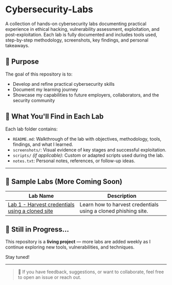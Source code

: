 # Cybersecurity-Labs
A collection of hands-on cybersecurity labs documenting practical experience in ethical hacking, vulnerability assessment, exploitation, and post-exploitation.
Each lab is fully documented and includes tools used, step-by-step methodology, screenshots, key findings, and personal takeaways.

## 📌 Purpose
The goal of this repository is to:

- Develop and refine practical cybersecurity skills
- Document my learning journey
- Showcase my capabilities to future employers, collaborators, and the security community

## 🧠 What You'll Find in Each Lab
Each lab folder contains:

- `README.md`: Walkthrough of the lab with objectives, methodology, tools, findings, and what I learned.
- `screenshots/`: Visual evidence of key stages and successful exploitation.
- `scripts/` *(if applicable)*: Custom or adapted scripts used during the lab.
- `notes.txt`: Personal notes, references, or follow-up ideas.
---


## 🧭 Sample Labs (More Coming Soon)

|                                   Lab Name                                      |                           Description                            |
|---------------------------------------------------------------------------------|------------------------------------------------------------------|
| [Lab 1 - Harvest credentials using a cloned site](./lab-1-Harvest-credentials)  | Learn how to harvest credentials using a cloned phishing site.   |


## 🧩 Still in Progress...
This repository is a **living project** — more labs are added weekly as I continue exploring new tools, vulnerabilities, and techniques.

Stay tuned!

---

> 💬 If you have feedback, suggestions, or want to collaborate, feel free to open an issue or reach out.

